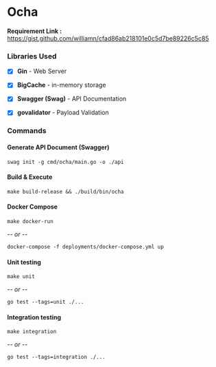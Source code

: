 # Ocha
**Requirement  Link :** https://gist.github.com/williamn/cfad86ab218101e0c5d7be89226c5c85

### Libraries Used



- [x] **Gin** - Web Server
- [x] **BigCache** - in-memory storage
- [x] **Swagger (Swag)** - API Documentation
- [x] **govalidator** - Payload Validation



### Commands

####  Generate API Document (Swagger)
```shell 
swag init -g cmd/ocha/main.go -o ./api  
```  

####  Build & Execute
```shell 
make build-release && ./build/bin/ocha  
```  

####  Docker Compose
```shell 
make docker-run
```  
*-- or --*
```shell 
docker-compose -f deployments/docker-compose.yml up
```  

####  Unit testing
```shell 
make unit
```  
*-- or --*

```shell 
go test --tags=unit ./...
```  
####  Integration testing
```shell 
make integration
```  
*-- or --*
```shell 
go test --tags=integration ./...
```  
 
